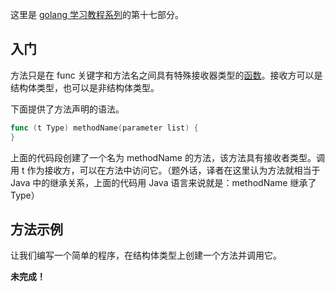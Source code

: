
这里是 [golang 学习教程系列](https://blog.csdn.net/baobaoxiannv/article/category/9365771)的第十七部分。

## 入门

方法只是在 func 关键字和方法名之间具有特殊接收器类型的[函数](https://blog.csdn.net/baobaoxiannv/article/details/101059929)。接收方可以是结构体类型，也可以是非结构体类型。

下面提供了方法声明的语法。

```go
func (t Type) methodName(parameter list) {  
}
```

上面的代码段创建了一个名为 methodName 的方法，该方法具有接收者类型。调用 t 作为接收方，可以在方法中访问它。（题外话，译者在这里认为方法就相当于 Java 中的继承关系，上面的代码用 Java 语言来说就是：methodName 继承了 Type）

## 方法示例
让我们编写一个简单的程序，在结构体类型上创建一个方法并调用它。

**未完成！**
